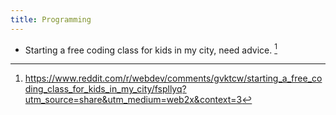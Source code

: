 ```yaml
---
title: Programming
---
```


* Starting a free coding class for kids in my city, need advice. [^1]

[^1]: https://www.reddit.com/r/webdev/comments/gvktcw/starting_a_free_coding_class_for_kids_in_my_city/fspllyq?utm_source=share&utm_medium=web2x&context=3